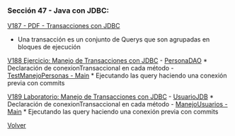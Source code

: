 ### Sección 47 - Java con JDBC: 

[V187 - PDF - Transacciones con JDBC](Apuntes/CJDBC-A-Leccion-TransaccionesJDBC.pdf)
 - Una transacción es un conjunto de Querys que son agrupadas en bloques 
    de ejecución

[V188 Ejercicio: Manejo de Transacciones con JDBC]()
    - [PersonaDAO](V187_Leccion_Transacciones_con_JDBC/src/main/java/datos/PersonaDAO.java)
        * Declaración de conexionTransaccional en cada método
    - [TestManejoPersonas - Main](V187_Leccion_Transacciones_con_JDBC/src/main/java/test/TestManejoPersonas.java)
        * Ejecutando las query haciendo una conexión previa con
            commits

[V189 Laboratorio: Manejo de Transacciones con JDBC](V189_Laboratorio_Manejo_de_Transacciones_con_JDBC/src/main/java)
    - [UsuarioJDB](V189_Laboratorio_Manejo_de_Transacciones_con_JDBC/src/main/java/datos/UsuarioJDBC.java) 
        * Declaración de conexionTransaccional en cada método
    - [ManejoUsuarios - Main](V189_Laboratorio_Manejo_de_Transacciones_con_JDBC/src/main/java/test/ManejoUsuarios.java)
        * Ejecutando las query haciendo una conexión previa con
            commits


[Volver](../)
